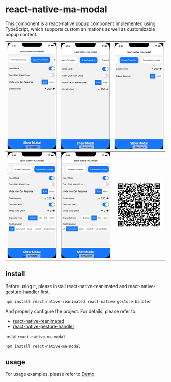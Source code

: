 # react-native-ma-modal

This component is a react-native popup component implemented using TypeScript, which supports custom animations as well as customizable popup content.



| <img src="./screenshot/opacity.gif" width="250"> | <img src="./screenshot/scale.gif" width="250"> |<img src="./screenshot/drawer.gif" width="250">  |
|-|-|-|
|  <img src="./screenshot/trans-1.gif" width="250">   |   <img src="./screenshot/trans-2.gif" width="250">   |   <img src="./screenshot/eas.svg" width="250">  |

## install

Before using it, please install react-native-reanimated and react-native-gesture-handler first.

```
npm install react-native-reanimated react-native-gesture-handler
```
And properly configure the project. For details, please refer to:
- [react-native-reanimated](https://github.com/software-mansion/react-native-reanimated)
- [react-native-gesture-handler](https://github.com/software-mansion/react-native-gesture-handler)

install`react-native-ma-modal`
```
npm install react-native-ma-modal
```

## usage
For usage examples, please refer to
[Demo](https://github.com/mahaaoo/react-native-ma-modal/blob/main/example/src/Home.tsx)
